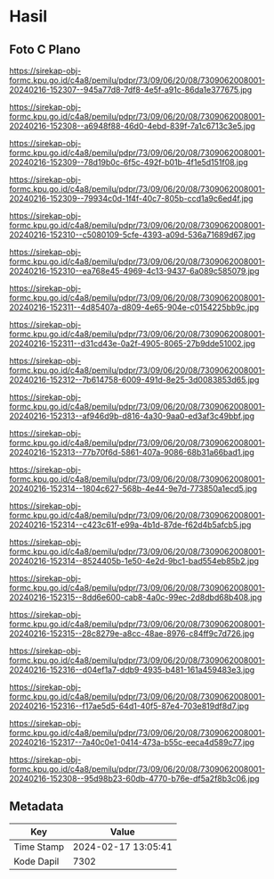 # Hasil

## Foto C Plano

https://sirekap-obj-formc.kpu.go.id/c4a8/pemilu/pdpr/73/09/06/20/08/7309062008001-20240216-152307--945a77d8-7df8-4e5f-a91c-86da1e377675.jpg

https://sirekap-obj-formc.kpu.go.id/c4a8/pemilu/pdpr/73/09/06/20/08/7309062008001-20240216-152308--a6948f88-46d0-4ebd-839f-7a1c6713c3e5.jpg

https://sirekap-obj-formc.kpu.go.id/c4a8/pemilu/pdpr/73/09/06/20/08/7309062008001-20240216-152309--78d19b0c-6f5c-492f-b01b-4f1e5d151f08.jpg

https://sirekap-obj-formc.kpu.go.id/c4a8/pemilu/pdpr/73/09/06/20/08/7309062008001-20240216-152309--79934c0d-1f4f-40c7-805b-ccd1a9c6ed4f.jpg

https://sirekap-obj-formc.kpu.go.id/c4a8/pemilu/pdpr/73/09/06/20/08/7309062008001-20240216-152310--c5080109-5cfe-4393-a09d-536a71689d67.jpg

https://sirekap-obj-formc.kpu.go.id/c4a8/pemilu/pdpr/73/09/06/20/08/7309062008001-20240216-152310--ea768e45-4969-4c13-9437-6a089c585079.jpg

https://sirekap-obj-formc.kpu.go.id/c4a8/pemilu/pdpr/73/09/06/20/08/7309062008001-20240216-152311--4d85407a-d809-4e65-904e-c0154225bb9c.jpg

https://sirekap-obj-formc.kpu.go.id/c4a8/pemilu/pdpr/73/09/06/20/08/7309062008001-20240216-152311--d31cd43e-0a2f-4905-8065-27b9dde51002.jpg

https://sirekap-obj-formc.kpu.go.id/c4a8/pemilu/pdpr/73/09/06/20/08/7309062008001-20240216-152312--7b614758-6009-491d-8e25-3d0083853d65.jpg

https://sirekap-obj-formc.kpu.go.id/c4a8/pemilu/pdpr/73/09/06/20/08/7309062008001-20240216-152313--af946d9b-d816-4a30-9aa0-ed3af3c49bbf.jpg

https://sirekap-obj-formc.kpu.go.id/c4a8/pemilu/pdpr/73/09/06/20/08/7309062008001-20240216-152313--77b70f6d-5861-407a-9086-68b31a66bad1.jpg

https://sirekap-obj-formc.kpu.go.id/c4a8/pemilu/pdpr/73/09/06/20/08/7309062008001-20240216-152314--1804c627-568b-4e44-9e7d-773850a1ecd5.jpg

https://sirekap-obj-formc.kpu.go.id/c4a8/pemilu/pdpr/73/09/06/20/08/7309062008001-20240216-152314--c423c61f-e99a-4b1d-87de-f62d4b5afcb5.jpg

https://sirekap-obj-formc.kpu.go.id/c4a8/pemilu/pdpr/73/09/06/20/08/7309062008001-20240216-152314--8524405b-1e50-4e2d-9bc1-bad554eb85b2.jpg

https://sirekap-obj-formc.kpu.go.id/c4a8/pemilu/pdpr/73/09/06/20/08/7309062008001-20240216-152315--8dd6e600-cab8-4a0c-99ec-2d8dbd68b408.jpg

https://sirekap-obj-formc.kpu.go.id/c4a8/pemilu/pdpr/73/09/06/20/08/7309062008001-20240216-152315--28c8279e-a8cc-48ae-8976-c84ff9c7d726.jpg

https://sirekap-obj-formc.kpu.go.id/c4a8/pemilu/pdpr/73/09/06/20/08/7309062008001-20240216-152316--d04ef1a7-ddb9-4935-b481-161a459483e3.jpg

https://sirekap-obj-formc.kpu.go.id/c4a8/pemilu/pdpr/73/09/06/20/08/7309062008001-20240216-152316--f17ae5d5-64d1-40f5-87e4-703e819df8d7.jpg

https://sirekap-obj-formc.kpu.go.id/c4a8/pemilu/pdpr/73/09/06/20/08/7309062008001-20240216-152317--7a40c0e1-0414-473a-b55c-eeca4d589c77.jpg

https://sirekap-obj-formc.kpu.go.id/c4a8/pemilu/pdpr/73/09/06/20/08/7309062008001-20240216-152308--95d98b23-60db-4770-b76e-df5a2f8b3c06.jpg


## Metadata

| Key        | Value               |
| ---------- | ------------------- |
| Time Stamp | 2024-02-17 13:05:41 |
| Kode Dapil | 7302                |



